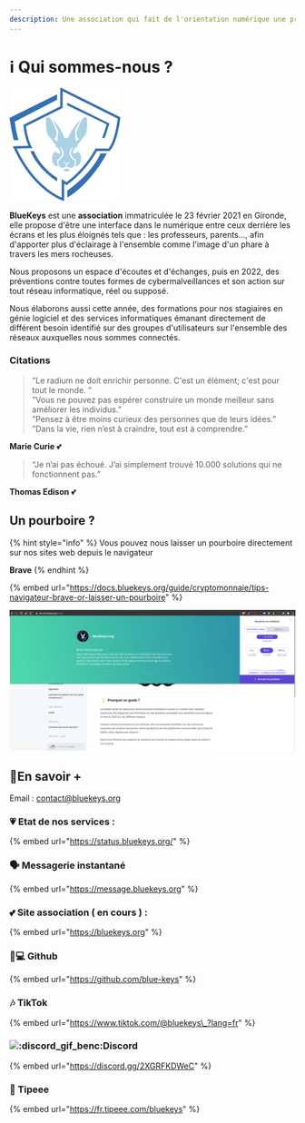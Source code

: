 ```yaml
---
description: Une association qui fait de l'orientation numérique une priorité
---
```


# ℹ️ Qui sommes-nous ?

![](.gitbook/assets/logox200%20%281%29.png)

**BlueKeys** est une **association** immatriculée le 23 février 2021 en Gironde, elle propose d'être une interface dans le numérique entre ceux derrière les écrans et les plus éloignés tels que : les professeurs, parents..., afin d'apporter plus d'éclairage à l'ensemble comme l'image d'un phare à travers les mers rocheuses.

Nous proposons un espace d'écoutes et d'échanges, puis en 2022, des préventions contre toutes formes de cybermalveillances et son action sur tout réseau informatique, réel ou supposé.

Nous élaborons aussi cette année, des formations pour nos stagiaires en génie logiciel et des services informatiques émanant directement de différent besoin identifié sur des groupes d'utilisateurs sur l'ensemble des réseaux auxquelles nous sommes connectés.

### Citations

> ”Le radium ne doit enrichir personne. C'est un élément; c'est pour tout le monde. ”  
> ”Vous ne pouvez pas espérer construire un monde meilleur sans améliorer les individus.”   
> ”Pensez à être moins curieux des personnes que de leurs idées.”  
> ”Dans la vie, rien n’est à craindre, tout est à comprendre.”

**Marie Curie** 💕

> “Je n’ai pas échoué. J’ai simplement trouvé 10.000 solutions qui ne fonctionnent pas.”

**Thomas Edison** 💕

## Un pourboire ?

{% hint style="info" %}
Vous pouvez nous laisser un pourboire directement sur nos sites web depuis le navigateur 

**Brave**
{% endhint %}

{% embed url="https://docs.bluekeys.org/guide/cryptomonnaie/tips-navigateur-brave-or-laisser-un-pourboire" %}

![](.gitbook/assets/image%20%283%29.png)

## 🔗En savoir +

Email : contact@bluekeys.org

### 💗 Etat de nos services : 

{% embed url="https://status.bluekeys.org/" %}

### 🗣 Messagerie instantané

{% embed url="https://message.bluekeys.org" %}

### 💕 Site association \( **en cours** \) : 

{% embed url="https://bluekeys.org" %}

### 👨💻 Github

{% embed url="https://github.com/blue-keys" %}

### 🎶 TikTok

{% embed url="https://www.tiktok.com/@bluekeys\_?lang=fr" %}

### ![:discord\_gif\_benc:](https://cdn.discordapp.com/emojis/745264159851151471.gif?v=1)Discord

{% embed url="https://discord.gg/2XGRFKDWeC" %}

###  🎁 Tipeee

{% embed url="https://fr.tipeee.com/bluekeys" %}




